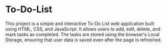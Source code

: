 # To-Do-List
This project is a simple and interactive To-Do List web application built using HTML, CSS, and JavaScript. It allows users to add, edit, delete, and mark tasks as completed. The tasks are stored using the browser's Local Storage, ensuring that user data is saved even after the page is refreshed.
